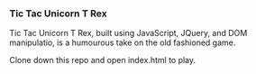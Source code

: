 ### Tic Tac Unicorn T Rex

Tic Tac Unicorn T Rex, built using JavaScript, JQuery, and DOM manipulatio, is a humourous take on the old fashioned game. 

Clone down this repo and open index.html to play. 
